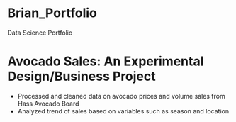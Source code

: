 # Brian_Portfolio
Data Science Portfolio

# Avocado Sales: An Experimental Design/Business Project
* Processed and cleaned data on avocado prices and volume sales from Hass Avocado Board
* Analyzed trend of sales based on variables such as season and location
